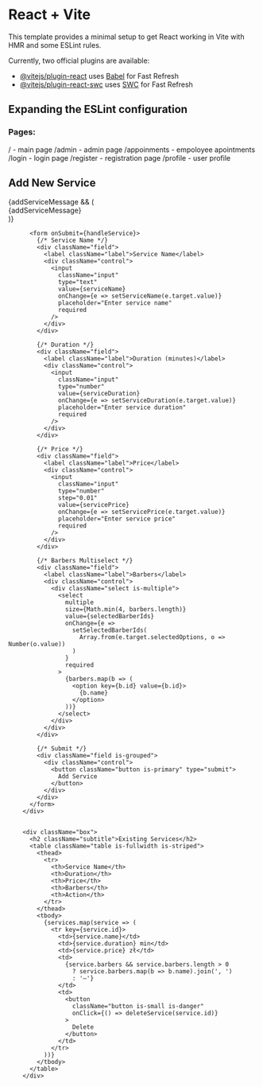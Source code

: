 # React + Vite

This template provides a minimal setup to get React working in Vite with HMR and some ESLint rules.

Currently, two official plugins are available:

- [@vitejs/plugin-react](https://github.com/vitejs/vite-plugin-react/blob/main/packages/plugin-react) uses [Babel](https://babeljs.io/) for Fast Refresh
- [@vitejs/plugin-react-swc](https://github.com/vitejs/vite-plugin-react/blob/main/packages/plugin-react-swc) uses [SWC](https://swc.rs/) for Fast Refresh

## Expanding the ESLint configuration

### Pages:

/            - main page
/admin       - admin page
/appoinments - empoloyee apointments
/login       - login page
/register    - registration page
/profile     - user profile



<div className="box">
          <h2 className="subtitle">Add New Service</h2>
          {addServiceMessage && (
            <div className="notification is-success">{addServiceMessage}</div>
          )}

          <form onSubmit={handleService}>
            {/* Service Name */}
            <div className="field">
              <label className="label">Service Name</label>
              <div className="control">
                <input
                  className="input"
                  type="text"
                  value={serviceName}
                  onChange={e => setServiceName(e.target.value)}
                  placeholder="Enter service name"
                  required
                />
              </div>
            </div>

            {/* Duration */}
            <div className="field">
              <label className="label">Duration (minutes)</label>
              <div className="control">
                <input
                  className="input"
                  type="number"
                  value={serviceDuration}
                  onChange={e => setServiceDuration(e.target.value)}
                  placeholder="Enter service duration"
                  required
                />
              </div>
            </div>

            {/* Price */}
            <div className="field">
              <label className="label">Price</label>
              <div className="control">
                <input
                  className="input"
                  type="number"
                  step="0.01"
                  value={servicePrice}
                  onChange={e => setServicePrice(e.target.value)}
                  placeholder="Enter service price"
                  required
                />
              </div>
            </div>

            {/* Barbers Multiselect */}
            <div className="field">
              <label className="label">Barbers</label>
              <div className="control">
                <div className="select is-multiple">
                  <select
                    multiple
                    size={Math.min(4, barbers.length)}
                    value={selectedBarberIds}
                    onChange={e =>
                      setSelectedBarberIds(
                        Array.from(e.target.selectedOptions, o => Number(o.value))
                      )
                    }
                    required
                  >
                    {barbers.map(b => (
                      <option key={b.id} value={b.id}>
                        {b.name}
                      </option>
                    ))}
                  </select>
                </div>
              </div>
            </div>

            {/* Submit */}
            <div className="field is-grouped">
              <div className="control">
                <button className="button is-primary" type="submit">
                  Add Service
                </button>
              </div>
            </div>
          </form>
        </div>


        <div className="box">
          <h2 className="subtitle">Existing Services</h2>
          <table className="table is-fullwidth is-striped">
            <thead>
              <tr>
                <th>Service Name</th>
                <th>Duration</th>
                <th>Price</th>
                <th>Barbers</th>
                <th>Action</th>
              </tr>
            </thead>
            <tbody>
              {services.map(service => (
                <tr key={service.id}>
                  <td>{service.name}</td>
                  <td>{service.duration} min</td>
                  <td>{service.price} zł</td>
                  <td>
                    {service.barbers && service.barbers.length > 0
                      ? service.barbers.map(b => b.name).join(', ')
                      : '—'}
                  </td>
                  <td>
                    <button
                      className="button is-small is-danger"
                      onClick={() => deleteService(service.id)}
                    >
                      Delete
                    </button>
                  </td>
                </tr>
              ))}
            </tbody>
          </table>
        </div>
